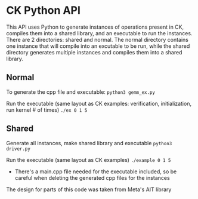 # CK Python API
This API uses Python to generate instances of operations present in CK, compiles them into a shared library, and an executable to run the instances.
There are 2 directories: shared and normal. The normal directory contains one instance that will compile into an excutable to be run, while the shared directory 
generates multiple instances and compiles them into a shared library.

## Normal
To generate the cpp file and executable: 
`python3 gemm_ex.py`

Run the executable (same layout as CK examples: verification, initialization, run kernel # of times)
`./ex 0 1 5`

## Shared
Generate all instances, make shared library and executable
`python3 driver.py`

Run the executable (same layout as CK examples)
`./example 0 1 5`

* There's a main.cpp file needed for the executable included, so be careful when deleting the generated cpp files for the instances

The design for parts of this code was taken from Meta's AIT library


